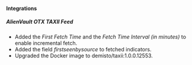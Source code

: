 
#### Integrations
##### AlienVault OTX TAXII Feed
- Added the *First Fetch Time* and the *Fetch Time Interval (in minutes)* to enable incremental fetch.
- Added the field *firstseenbysource* to fetched indicators.
- Upgraded the Docker image to demisto/taxii:1.0.0.12553.
